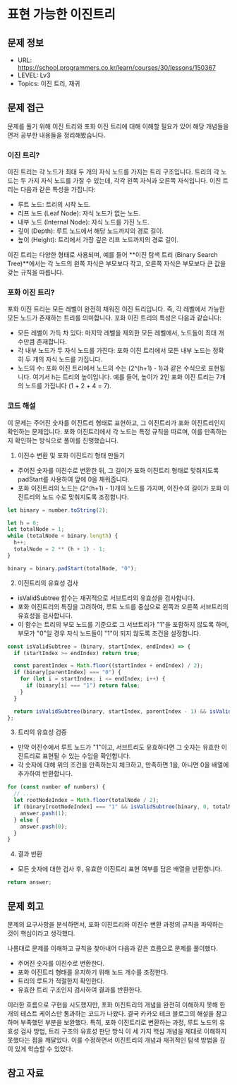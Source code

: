 # 표현 가능한 이진트리

## 문제 정보

- URL: https://school.programmers.co.kr/learn/courses/30/lessons/150367
- LEVEL: Lv3
- Topics: 이진 트리, 재귀

## 문제 접근

문제를 풀기 위해 이진 트리와 포화 이진 트리에 대해 이해할 필요가 있어 해당 개념들을 먼저 공부한 내용들을 정리해봤습니다.

### 이진 트리?

이진 트리는 각 노드가 최대 두 개의 자식 노드를 가지는 트리 구조입니다. 트리의 각 노드는 두 가지 자식 노드를 가질 수 있는데, 각각 왼쪽 자식과 오른쪽 자식입니다. 이진 트리는 다음과 같은 특성을 가집니다:

- 루트 노드: 트리의 시작 노드.
- 리프 노드 (Leaf Node): 자식 노드가 없는 노드.
- 내부 노드 (Internal Node): 자식 노드를 가진 노드.
- 깊이 (Depth): 루트 노드에서 해당 노드까지의 경로 길이.
- 높이 (Height): 트리에서 가장 깊은 리프 노드까지의 경로 길이.

이진 트리는 다양한 형태로 사용되며, 예를 들어 **이진 탐색 트리 (Binary Search Tree)**에서는 각 노드의 왼쪽 자식은 부모보다 작고, 오른쪽 자식은 부모보다 큰 값을 갖는 규칙을 따릅니다.

### 포화 이진 트리?

포화 이진 트리는 모든 레벨이 완전히 채워진 이진 트리입니다. 즉, 각 레벨에서 가능한 모든 노드가 존재하는 트리를 의미합니다. 포화 이진 트리의 특성은 다음과 같습니다:

- 모든 레벨이 가득 차 있다: 마지막 레벨을 제외한 모든 레벨에서, 노드들이 최대 개수만큼 존재합니다.
- 각 내부 노드가 두 자식 노드를 가진다: 포화 이진 트리에서 모든 내부 노드는 정확히 두 개의 자식 노드를 가집니다.
- 노드의 수: 포화 이진 트리에서 노드의 수는 (2^(h+1) - 1)과 같은 수식으로 표현됩니다. 여기서 h는 트리의 높이입니다. 예를 들어, 높이가 2인 포화 이진 트리는 7개의 노드를 가집니다 (1 + 2 + 4 = 7).

### 코드 해설

이 문제는 주어진 숫자를 이진트리 형태로 표현하고, 그 이진트리가 포화 이진트리인지 확인하는 문제입니다. 포화 이진트리에서 각 노드는 특정 규칙을 따르며, 이를 만족하는지 확인하는 방식으로 풀이를 진행했습니다.

1. 이진수 변환 및 포화 이진트리 형태 만들기

- 주어진 숫자를 이진수로 변환한 뒤, 그 길이가 포화 이진트리 형태로 맞춰지도록 padStart를 사용하여 앞에 0을 채워줍니다.
- 포화 이진트리의 노드는 (2^(h+1) - 1)개의 노드를 가지며, 이진수의 길이가 포화 이진트리의 노드 수로 맞춰지도록 조정합니다.

```typescript
let binary = number.toString(2);

let h = 0;
let totalNode = 1;
while (totalNode < binary.length) {
  h++;
  totalNode = 2 ** (h + 1) - 1;
}

binary = binary.padStart(totalNode, "0");
```

2. 이진트리의 유효성 검사

- isValidSubtree 함수는 재귀적으로 서브트리의 유효성을 검사합니다.
- 포화 이진트리의 특징을 고려하여, 루트 노드를 중심으로 왼쪽과 오른쪽 서브트리의 유효성을 검사합니다.
- 이 함수는 트리의 부모 노드를 기준으로 그 서브트리가 "1"을 포함하지 않도록 하며, 부모가 "0"일 경우 자식 노드들이 "1"이 되지 않도록 조건을 설정합니다.

```typescript
const isValidSubtree = (binary, startIndex, endIndex) => {
  if (startIndex >= endIndex) return true;

  const parentIndex = Math.floor((startIndex + endIndex) / 2);
  if (binary[parentIndex] === "0") {
    for (let i = startIndex; i <= endIndex; i++) {
      if (binary[i] === "1") return false;
    }
  }

  return isValidSubtree(binary, startIndex, parentIndex - 1) && isValidSubtree(binary, parentIndex + 1, endIndex);
};
```

3. 트리의 유효성 검증

- 만약 이진수에서 루트 노드가 "1"이고, 서브트리도 유효하다면 그 숫자는 유효한 이진트리로 표현될 수 있는 수임을 확인합니다.
- 각 숫자에 대해 위의 조건을 만족하는지 체크하고, 만족하면 1을, 아니면 0을 배열에 추가하여 반환합니다.

```typescript
for (const number of numbers) {
  // ...
  let rootNodeIndex = Math.floor(totalNode / 2);
  if (binary[rootNodeIndex] === "1" && isValidSubtree(binary, 0, totalNode - 1)) {
    answer.push(1);
  } else {
    answer.push(0);
  }
}
```

4. 결과 반환

- 모든 숫자에 대한 검사 후, 유효한 이진트리 표현 여부를 담은 배열을 반환합니다.

```typescript
return answer;
```

## 문제 회고

문제의 요구사항을 분석하면서, 포화 이진트리와 이진수 변환 과정의 규칙을 파악하는 것이 핵심이라고 생각했다.

나름대로 문제를 이해하고 규칙을 찾아내어 다음과 같은 흐름으로 문제를 풀이했다.

- 주어진 숫자를 이진수로 변환한다.
- 포화 이진트리 형태를 유지하기 위해 노드 개수를 조정한다.
- 트리의 루트가 적절한지 확인한다.
- 유효한 트리 구조인지 검사하여 결과를 반환한다.

이러한 흐름으로 구현을 시도했지만, 포화 이진트리의 개념을 완전히 이해하지 못해 한 개의 테스트 케이스만 통과하는 코드가 나왔다. 결국 카카오 테크 블로그의 해설을 참고하며 부족했던 부분을 보완했다. 특히, 포화 이진트리로 변환하는 과정, 루트 노드의 유효성 검사 방법, 트리 구조의 유효성 판단 방식 이 세 가지 핵심 개념을 제대로 이해하지 못했다는 점을 깨달았다. 이를 수정하면서 이진트리의 개념과 재귀적인 탐색 방법을 깊이 있게 학습할 수 있었다.

## 참고 자료
